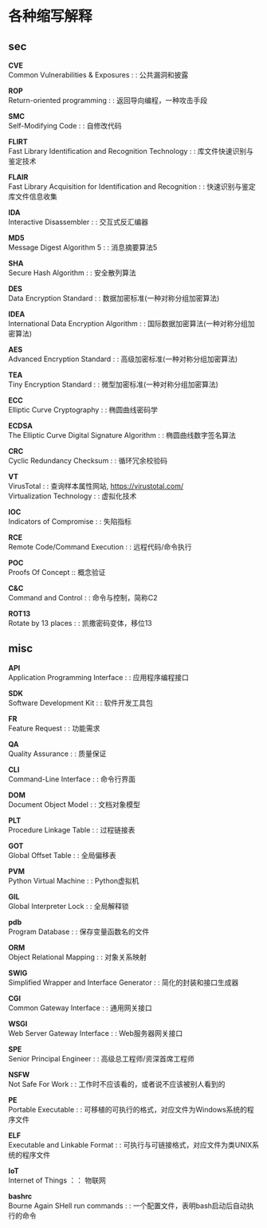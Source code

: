 # 各种缩写解释

## sec
**CVE**  
Common Vulnerabilities & Exposures : : 公共漏洞和披露  

**ROP**  
Return-oriented programming : : 返回导向编程，一种攻击手段  

**SMC**  
Self-Modifying Code : : 自修改代码  

**FLIRT**  
Fast Library Identification and Recognition Technology : : 库文件快速识别与鉴定技术  

**FLAIR**  
Fast Library Acquisition for Identification and Recognition : : 快速识别与鉴定库文件信息收集  

**IDA**  
Interactive Disassembler : : 交互式反汇编器  

**MD5**  
Message Digest Algorithm 5 : : 消息摘要算法5  

**SHA**  
Secure Hash Algorithm : : 安全散列算法  

**DES**  
Data Encryption Standard : : 数据加密标准(一种对称分组加密算法)  

**IDEA**  
International Data Encryption Algorithm : : 国际数据加密算法(一种对称分组加密算法)  

**AES**  
Advanced Encryption Standard : : 高级加密标准(一种对称分组加密算法)  

**TEA**  
Tiny Encryption Standard : : 微型加密标准(一种对称分组加密算法)  

**ECC**  
Elliptic Curve Cryptography : : 椭圆曲线密码学  

**ECDSA**  
The Elliptic Curve Digital Signature Algorithm : : 椭圆曲线数字签名算法  

**CRC**  
Cyclic Redundancy Checksum : : 循环冗余校验码  

**VT**  
VirusTotal : : 查询样本属性网站, https://virustotal.com/  
Virtualization Technology : : 虚拟化技术  

**IOC**  
Indicators of Compromise : : 失陷指标  

**RCE**  
Remote Code/Command Execution : : 远程代码/命令执行  

**POC**  
Proofs Of Concept :: 概念验证  

**C&C**  
Command and Control : : 命令与控制，简称C2  

**ROT13**  
Rotate by 13 places : : 凯撒密码变体，移位13  


## misc
**API**  
Application Programming Interface : : 应用程序编程接口  

**SDK**  
Software Development Kit : : 软件开发工具包  

**FR**  
Feature Request : : 功能需求  

**QA**  
Quality Assurance : : 质量保证  

**CLI**  
Command-Line Interface : : 命令行界面  

**DOM**  
Document Object Model : : 文档对象模型  

**PLT**  
Procedure Linkage Table : : 过程链接表  

**GOT**  
Global Offset Table : : 全局偏移表  

**PVM**  
Python Virtual Machine : : Python虚拟机  

**GIL**  
Global Interpreter Lock : : 全局解释锁

**pdb**  
Program Database : : 保存变量函数名的文件  

**ORM**  
Object Relational Mapping : : 对象关系映射  

**SWIG**  
Simplified Wrapper and Interface Generator : : 简化的封装和接口生成器  

**CGI**  
Common Gateway Interface : : 通用网关接口  

**WSGI**  
Web Server Gateway Interface : : Web服务器网关接口  

**SPE**  
Senior Principal Engineer : : 高级总工程师/资深首席工程师  

**NSFW**  
Not Safe For Work : : 工作时不应该看的，或者说不应该被别人看到的  

**PE**  
Portable Executable : : 可移植的可执行的格式，对应文件为Windows系统的程序文件  

**ELF**  
Executable and Linkable Format : : 可执行与可链接格式，对应文件为类UNIX系统的程序文件  

**IoT**  
Internet of Things ：： 物联网  

**bashrc**  
Bourne Again SHell run commands : : 一个配置文件，表明bash启动后自动执行的命令  